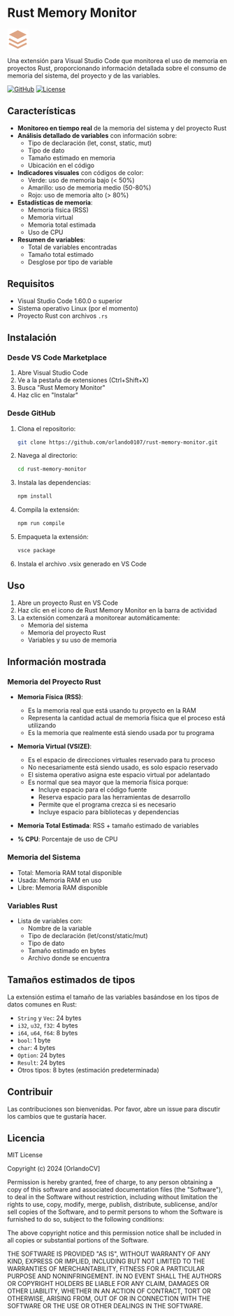 # Rust Memory Monitor

![Rust Memory Monitor](resources/icon.svg)

Una extensión para Visual Studio Code que monitorea el uso de memoria en proyectos Rust, proporcionando información detallada sobre el consumo de memoria del sistema, del proyecto y de las variables.

[![GitHub](https://img.shields.io/badge/GitHub-Repository-blue?style=flat&logo=github)](https://github.com/orlando0107/rust-memory-monitor)
[![License](https://img.shields.io/badge/License-MIT-green.svg)](LICENSE)

## Características

- **Monitoreo en tiempo real** de la memoria del sistema y del proyecto Rust
- **Análisis detallado de variables** con información sobre:
  - Tipo de declaración (let, const, static, mut)
  - Tipo de dato
  - Tamaño estimado en memoria
  - Ubicación en el código
- **Indicadores visuales** con códigos de color:
  - Verde: uso de memoria bajo (< 50%)
  - Amarillo: uso de memoria medio (50-80%)
  - Rojo: uso de memoria alto (> 80%)
- **Estadísticas de memoria**:
  - Memoria física (RSS)
  - Memoria virtual
  - Memoria total estimada
  - Uso de CPU
- **Resumen de variables**:
  - Total de variables encontradas
  - Tamaño total estimado
  - Desglose por tipo de variable

## Requisitos

- Visual Studio Code 1.60.0 o superior
- Sistema operativo Linux (por el momento)
- Proyecto Rust con archivos `.rs`

## Instalación

### Desde VS Code Marketplace
1. Abre Visual Studio Code
2. Ve a la pestaña de extensiones (Ctrl+Shift+X)
3. Busca "Rust Memory Monitor"
4. Haz clic en "Instalar"

### Desde GitHub
1. Clona el repositorio:
   ```bash
   git clone https://github.com/orlando0107/rust-memory-monitor.git
   ```
2. Navega al directorio:
   ```bash
   cd rust-memory-monitor
   ```
3. Instala las dependencias:
   ```bash
   npm install
   ```
4. Compila la extensión:
   ```bash
   npm run compile
   ```
5. Empaqueta la extensión:
   ```bash
   vsce package
   ```
6. Instala el archivo .vsix generado en VS Code

## Uso

1. Abre un proyecto Rust en VS Code
2. Haz clic en el icono de Rust Memory Monitor en la barra de actividad
3. La extensión comenzará a monitorear automáticamente:
   - Memoria del sistema
   - Memoria del proyecto Rust
   - Variables y su uso de memoria

## Información mostrada

### Memoria del Proyecto Rust
- **Memoria Física (RSS)**: 
  - Es la memoria real que está usando tu proyecto en la RAM
  - Representa la cantidad actual de memoria física que el proceso está utilizando
  - Es la memoria que realmente está siendo usada por tu programa

- **Memoria Virtual (VSIZE)**:
  - Es el espacio de direcciones virtuales reservado para tu proceso
  - No necesariamente está siendo usado, es solo espacio reservado
  - El sistema operativo asigna este espacio virtual por adelantado
  - Es normal que sea mayor que la memoria física porque:
    - Incluye espacio para el código fuente
    - Reserva espacio para las herramientas de desarrollo
    - Permite que el programa crezca si es necesario
    - Incluye espacio para bibliotecas y dependencias

- **Memoria Total Estimada**: RSS + tamaño estimado de variables
- **% CPU**: Porcentaje de uso de CPU

### Memoria del Sistema
- Total: Memoria RAM total disponible
- Usada: Memoria RAM en uso
- Libre: Memoria RAM disponible

### Variables Rust
- Lista de variables con:
  - Nombre de la variable
  - Tipo de declaración (let/const/static/mut)
  - Tipo de dato
  - Tamaño estimado en bytes
  - Archivo donde se encuentra

## Tamaños estimados de tipos

La extensión estima el tamaño de las variables basándose en los tipos de datos comunes en Rust:

- `String` y `Vec`: 24 bytes
- `i32`, `u32`, `f32`: 4 bytes
- `i64`, `u64`, `f64`: 8 bytes
- `bool`: 1 byte
- `char`: 4 bytes
- `Option`: 24 bytes
- `Result`: 24 bytes
- Otros tipos: 8 bytes (estimación predeterminada)

## Contribuir

Las contribuciones son bienvenidas. Por favor, abre un issue para discutir los cambios que te gustaría hacer.

## Licencia

MIT License

Copyright (c) 2024 [OrlandoCV]

Permission is hereby granted, free of charge, to any person obtaining a copy
of this software and associated documentation files (the "Software"), to deal
in the Software without restriction, including without limitation the rights
to use, copy, modify, merge, publish, distribute, sublicense, and/or sell
copies of the Software, and to permit persons to whom the Software is
furnished to do so, subject to the following conditions:

The above copyright notice and this permission notice shall be included in all
copies or substantial portions of the Software.

THE SOFTWARE IS PROVIDED "AS IS", WITHOUT WARRANTY OF ANY KIND, EXPRESS OR
IMPLIED, INCLUDING BUT NOT LIMITED TO THE WARRANTIES OF MERCHANTABILITY,
FITNESS FOR A PARTICULAR PURPOSE AND NONINFRINGEMENT. IN NO EVENT SHALL THE
AUTHORS OR COPYRIGHT HOLDERS BE LIABLE FOR ANY CLAIM, DAMAGES OR OTHER
LIABILITY, WHETHER IN AN ACTION OF CONTRACT, TORT OR OTHERWISE, ARISING FROM,
OUT OF OR IN CONNECTION WITH THE SOFTWARE OR THE USE OR OTHER DEALINGS IN THE
SOFTWARE. 